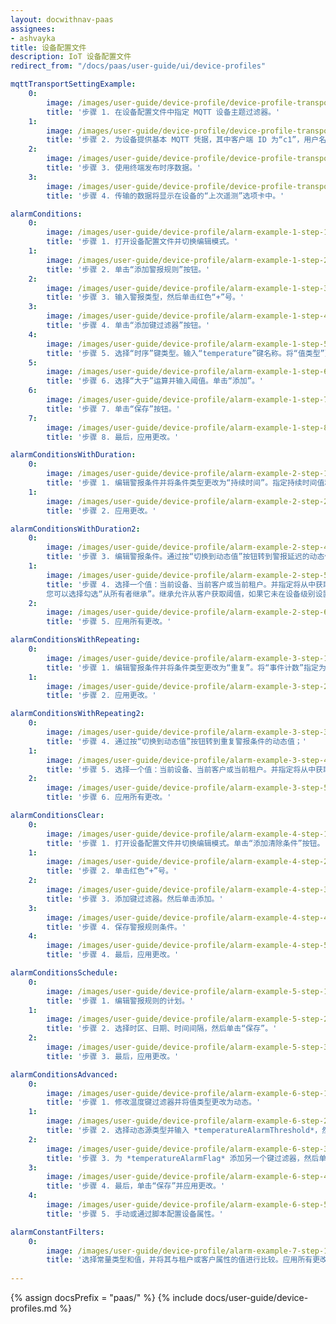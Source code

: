 ```yaml
---
layout: docwithnav-paas
assignees:
- ashvayka
title: 设备配置文件
description: IoT 设备配置文件
redirect_from: "/docs/paas/user-guide/ui/device-profiles"

mqttTransportSettingExample:
    0:
        image: /images/user-guide/device-profile/device-profile-transport-setting-mqtt-example-1-pe.png
        title: '步骤 1. 在设备配置文件中指定 MQTT 设备主题过滤器。'
    1:
        image: /images/user-guide/device-profile/device-profile-transport-setting-mqtt-example-2-pe.png
        title: '步骤 2. 为设备提供基本 MQTT 凭据，其中客户端 ID 为“c1”，用户名为“t1”，密码为“secret”。'
    2:
        image: /images/user-guide/device-profile/device-profile-transport-setting-mqtt-example-3-pe.png
        title: '步骤 3. 使用终端发布时序数据。'
    3:
        image: /images/user-guide/device-profile/device-profile-transport-setting-mqtt-example-4-pe.png
        title: '步骤 4. 传输的数据将显示在设备的“上次遥测”选项卡中。'

alarmСonditions:
    0:
        image: /images/user-guide/device-profile/alarm-example-1-step-1-pe.png
        title: '步骤 1. 打开设备配置文件并切换编辑模式。'
    1:
        image: /images/user-guide/device-profile/alarm-example-1-step-2-pe.png
        title: '步骤 2. 单击“添加警报规则”按钮。'
    2:
        image: /images/user-guide/device-profile/alarm-example-1-step-3-pe.png
        title: '步骤 3. 输入警报类型，然后单击红色“+”号。'
    3:
        image: /images/user-guide/device-profile/alarm-example-1-step-4-pe.png
        title: '步骤 4. 单击“添加键过滤器”按钮。'
    4:
        image: /images/user-guide/device-profile/alarm-example-1-step-5-pe.png
        title: '步骤 5. 选择“时序”键类型。输入“temperature”键名称。将“值类型”更改为“数字”。单击“添加”按钮。'
    5:
        image: /images/user-guide/device-profile/alarm-example-1-step-6-pe.png
        title: '步骤 6. 选择“大于”运算并输入阈值。单击“添加”。'
    6:
        image: /images/user-guide/device-profile/alarm-example-1-step-7-pe.png
        title: '步骤 7. 单击“保存”按钮。'
    7:
        image: /images/user-guide/device-profile/alarm-example-1-step-8-pe.png
        title: '步骤 8. 最后，应用更改。'

alarmСonditionsWithDuration:
    0:
        image: /images/user-guide/device-profile/alarm-example-2-step-1-pe.png
        title: '步骤 1. 编辑警报条件并将条件类型更改为“持续时间”。指定持续时间值和单位。保存条件。'
    1:
        image: /images/user-guide/device-profile/alarm-example-2-step-2-pe.png
        title: '步骤 2. 应用更改。'

alarmСonditionsWithDuration2:
    0:
        image: /images/user-guide/device-profile/alarm-example-2-step-4-pe.png
        title: '步骤 3. 编辑警报条件。通过按“切换到动态值”按钮转到警报延迟的动态值；'
    1:
        image: /images/user-guide/device-profile/alarm-example-2-step-5-pe.png
        title: '步骤 4. 选择一个值：当前设备、当前客户或当前租户。并指定将从中获取警报阈值值的属性。
        您可以选择勾选“从所有者继承”。继承允许从客户获取阈值，如果它未在设备级别设置。如果属性值未在设备和客户级别设置，规则将从租户属性获取值；'
    2:
        image: /images/user-guide/device-profile/alarm-example-2-step-6-pe.png
        title: '步骤 5. 应用所有更改。'

alarmСonditionsWithRepeating:
    0:
        image: /images/user-guide/device-profile/alarm-example-3-step-1-pe.png
        title: '步骤 1. 编辑警报条件并将条件类型更改为“重复”。将“事件计数”指定为“3”以触发警报。如果未为设备设置任何属性，将默认使用此值。保存条件。'
    1:
        image: /images/user-guide/device-profile/alarm-example-3-step-2-pe.png
        title: '步骤 2. 应用更改。'

alarmСonditionsWithRepeating2:
    0:
        image: /images/user-guide/device-profile/alarm-example-3-step-3-pe.png
        title: '步骤 4. 通过按“切换到动态值”按钮转到重复警报条件的动态值；'
    1:
        image: /images/user-guide/device-profile/alarm-example-3-step-4-pe.png
        title: '步骤 5. 选择一个值：当前设备、当前客户或当前租户。并指定将从中获取值的属性，阈值必须超过多少次才能触发警报。您可以选择勾选“从所有者继承”。继承允许从客户获取阈值，如果它未在设备级别设置。如果属性值未在设备和客户级别设置，规则将从租户属性获取值；'
    2:
        image: /images/user-guide/device-profile/alarm-example-3-step-5-pe.png
        title: '步骤 6. 应用所有更改。'

alarmСonditionsClear:
    0:
        image: /images/user-guide/device-profile/alarm-example-4-step-1-pe.png
        title: '步骤 1. 打开设备配置文件并切换编辑模式。单击“添加清除条件”按钮。'
    1:
        image: /images/user-guide/device-profile/alarm-example-4-step-2-pe.png
        title: '步骤 2. 单击红色“+”号。'
    2:
        image: /images/user-guide/device-profile/alarm-example-4-step-3-pe.png
        title: '步骤 3. 添加键过滤器。然后单击添加。'
    3:
        image: /images/user-guide/device-profile/alarm-example-4-step-4-pe.png
        title: '步骤 4. 保存警报规则条件。'
    4:
        image: /images/user-guide/device-profile/alarm-example-4-step-5-pe.png
        title: '步骤 4. 最后，应用更改。'

alarmСonditionsSchedule:
    0:
        image: /images/user-guide/device-profile/alarm-example-5-step-1-pe.png
        title: '步骤 1. 编辑警报规则的计划。'
    1:
        image: /images/user-guide/device-profile/alarm-example-5-step-2-pe.png
        title: '步骤 2. 选择时区、日期、时间间隔，然后单击“保存”。'
    2:
        image: /images/user-guide/device-profile/alarm-example-5-step-3-pe.png
        title: '步骤 3. 最后，应用更改。'

alarmСonditionsAdvanced:
    0:
        image: /images/user-guide/device-profile/alarm-example-6-step-1-pe.png  
        title: '步骤 1. 修改温度键过滤器并将值类型更改为动态。'
    1:
        image: /images/user-guide/device-profile/alarm-example-6-step-2-pe.png
        title: '步骤 2. 选择动态源类型并输入 *temperatureAlarmThreshold*，然后单击“更新”。您可以选择勾选“从所有者继承”。继承允许从客户获取阈值，如果它未在设备级别设置。如果属性值未在设备和客户级别设置，规则将从租户属性获取值。'
    2:
        image: /images/user-guide/device-profile/alarm-example-6-step-3-pe.png
        title: '步骤 3. 为 *temperatureAlarmFlag* 添加另一个键过滤器，然后单击“添加”。'
    3:
        image: /images/user-guide/device-profile/alarm-example-6-step-4-pe.png
        title: '步骤 4. 最后，单击“保存”并应用更改。'
    4:
        image: /images/user-guide/device-profile/alarm-example-6-step-5-pe.png
        title: '步骤 5. 手动或通过脚本配置设备属性。'

alarmСonstantFilters:
    0:
        image: /images/user-guide/device-profile/alarm-example-7-step-1-pe.png
        title: '选择常量类型和值，并将其与租户或客户属性的值进行比较。应用所有更改。'
         
---
```


{% assign docsPrefix = "paas/" %}
{% include docs/user-guide/device-profiles.md %}